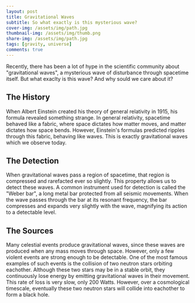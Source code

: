 ```yaml
---
layout: post
title: Gravitational Waves
subtitle: So what exactly is this mysterious wave?
cover-img: /assets/img/path.jpg
thumbnail-img: /assets/img/thumb.png
share-img: /assets/img/path.jpg
tags: [gravity, universe]
comments: true
---
```


Recently, there has been a lot of hype in the scientific community about "gravitational waves", a mysterious wave of disturbance through spacetime itself. But what exaclty is this wave? And why sould we care about it?

## The History

When Albert Einstein created his theory of general relativity in 1915, his formula revealed something strange. In general relativity, spacetime behaved like a fabric, where space dictates how matter moves, and matter dictates how space bends. However, Einstein's formulas predicted ripples through this fabric, behaving like waves. This is exactly gravitational waves which we observe today.

## The Detection

When gravitational waves pass a region of spacetime, that region is compressed and rarefacted ever so slightly. This property allows us to detect these waves. A common instrument used for detection is called the "Weber bar", a long metal bar protected from all seismic movements. When the wave passes through the bar at its resonant frequency, the bar compresses and expands very slightly with the wave, magnifying its action to a detectable level.

## The Sources

Many celestial events produce gravitational waves, since these waves are produced when any mass moves through space. However, only a few violent events are strong enough to be detectable. One of the most famous examples of such events is the collision of two neutron stars orbiting eachother. Although these two stars may be in a stable orbit, they continuously lose energy by emitting gravitational waves in their movement. This rate of loss is very slow, only 200 Watts. However, over a cosmological timescale, eventually these two neutron stars will collide into eachother to form a black hole.